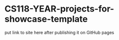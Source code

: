 # CS118-YEAR-projects-for-showcase-template
put link to site here after publishing it on GitHub pages
